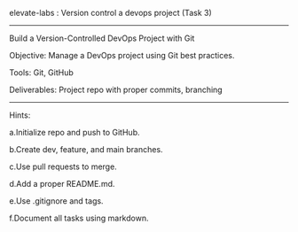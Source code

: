elevate-labs : Version control a devops project (Task 3)

--------------------------------------------------------

Build a Version-Controlled DevOps Project with Git

Objective: Manage a DevOps project using Git best practices.

Tools: Git, GitHub

Deliverables: Project repo with proper commits, branching

----------------------------------------------------------

Hints:

a.Initialize repo and push to GitHub.

b.Create dev, feature, and main branches.

c.Use pull requests to merge.

d.Add a proper README.md.

e.Use .gitignore and tags.

f.Document all tasks using markdown.
